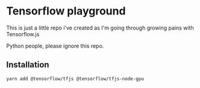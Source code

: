 Tensorflow playground
=====================

This is just a little repo i've created as I'm going through growing pains with Tensorflow.js

Python people, please ignore this repo.

Installation
------------

```
yarn add @tensorflow/tfjs @tensorflow/tfjs-node-gpu
```
